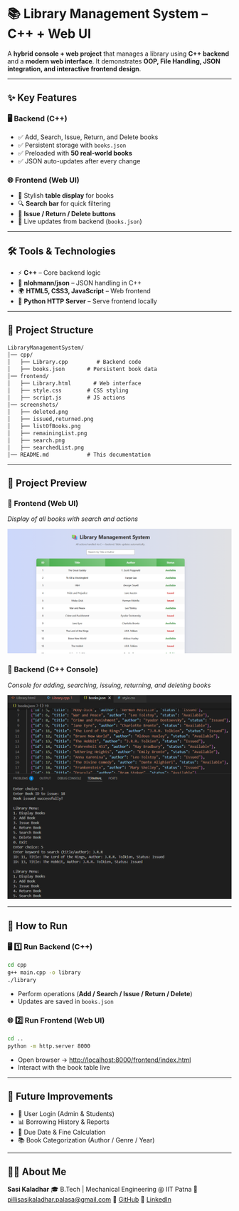 # 📚 Library Management System – C++ + Web UI

A **hybrid console + web project** that manages a library using **C++ backend** and a **modern web interface**.
It demonstrates **OOP, File Handling, JSON integration, and interactive frontend design**.

---

## ✨ Key Features

### 🖥 Backend (C++)

* ✅ Add, Search, Issue, Return, and Delete books
* ✅ Persistent storage with `books.json`
* ✅ Preloaded with **50 real-world books**
* ✅ JSON auto-updates after every change

### 🌐 Frontend (Web UI)

* 🎨 Stylish **table display** for books
* 🔍 **Search bar** for quick filtering
* 📖 **Issue / Return / Delete buttons**
* 💾 Live updates from backend (`books.json`)

---

## 🛠 Tools & Technologies

* ⚡ **C++** – Core backend logic
* 📂 **nlohmann/json** – JSON handling in C++
* 🌍 **HTML5, CSS3, JavaScript** – Web frontend
* 🐍 **Python HTTP Server** – Serve frontend locally

---

## 📁 Project Structure

```
LibraryManagementSystem/
│── cpp/
│   ├── Library.cpp         # Backend code
│   ├── books.json       # Persistent book data
│── frontend/
│   ├── Library.html       # Web interface
│   ├── style.css        # CSS styling
│   ├── script.js        # JS actions
│── screenshots/
│   ├── deleted.png
│   ├── issued,returned.png
│   ├── listOfBooks.png
│   ├── remainingList.png
│   ├── search.png
│   ├── searchedList.png
│── README.md            # This documentation
```

---

## 📸 Project Preview

### 🔹 Frontend (Web UI)

*Display of all books with search and actions*

![Frontend Screenshot](screenshots/remainingList.png)

### 🔹 Backend (C++ Console)

*Console for adding, searching, issuing, returning, and deleting books*

![Backend Screenshot](screenshots/search.png)

---

## 🚀 How to Run

### 🖥 1️⃣ Run Backend (C++)

```bash
cd cpp
g++ main.cpp -o library
./library
```

* Perform operations (**Add / Search / Issue / Return / Delete**)
* Updates are saved in `books.json`

### 🌐 2️⃣ Run Frontend (Web UI)

```bash
cd ..
python -m http.server 8000
```

* Open browser → [http://localhost:8000/frontend/index.html](http://localhost:8000/frontend/Library.html)
* Interact with the book table live

---

## 🚧 Future Improvements

* 🔑 User Login (Admin & Students)
* 📊 Borrowing History & Reports
* 📅 Due Date & Fine Calculation
* 📚 Book Categorization (Author / Genre / Year)

---

## 🙋‍♂ About Me

**Sasi Kaladhar**
🎓 B.Tech | Mechanical Engineering @ IIT Patna
📧 [pillisasikaladhar.palasa@gmail.com](mailto:pillisasikaladhar.palasa@gmail.com)
🔗 [GitHub](https://github.com/Sasigit1704)
🔗 [LinkedIn](https://linkedin.com/in/pillisasikaladhar170404)
